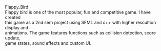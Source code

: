 Flappy_Bird
<br>
Flappy bird is one of the most popular, fun and competitive game. I have created <br>
this game as a 2nd sem project using SFML and c++ with higher resoultion display and<br>
animations. The game features functions such as collision detection, score update, <br>
game states, sound effects and custom UI.
